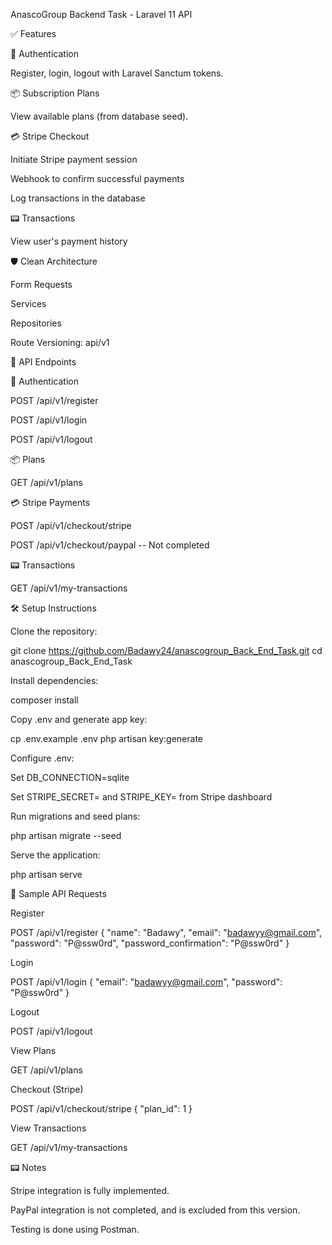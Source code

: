 AnascoGroup Backend Task - Laravel 11 API

✅ Features

🔐 Authentication

Register, login, logout with Laravel Sanctum tokens.

📦 Subscription Plans

View available plans (from database seed).

💳 Stripe Checkout

Initiate Stripe payment session

Webhook to confirm successful payments

Log transactions in the database

📟 Transactions

View user's payment history

🛡️ Clean Architecture

Form Requests

Services

Repositories

Route Versioning: api/v1

🔪 API Endpoints

🔑 Authentication

POST /api/v1/register

POST /api/v1/login

POST /api/v1/logout

📦 Plans

GET /api/v1/plans

💳 Stripe Payments

POST /api/v1/checkout/stripe

POST /api/v1/checkout/paypal -- Not completed

📟 Transactions

GET /api/v1/my-transactions

🛠️ Setup Instructions

Clone the repository:

git clone https://github.com/Badawy24/anascogroup_Back_End_Task.git
cd anascogroup_Back_End_Task

Install dependencies:

composer install

Copy .env and generate app key:

cp .env.example .env
php artisan key:generate

Configure .env:

Set DB_CONNECTION=sqlite

Set STRIPE_SECRET= and STRIPE_KEY= from Stripe dashboard

Run migrations and seed plans:

php artisan migrate --seed

Serve the application:

php artisan serve

🔪 Sample API Requests

Register

POST /api/v1/register
{
  "name": "Badawy",
  "email": "badawyy@gmail.com",
  "password": "P@ssw0rd",
  "password_confirmation": "P@ssw0rd"
}

Login

POST /api/v1/login
{
  "email": "badawyy@gmail.com",
  "password": "P@ssw0rd"
}

Logout

POST /api/v1/logout

View Plans

GET /api/v1/plans

Checkout (Stripe)

POST /api/v1/checkout/stripe
{
  "plan_id": 1
}

View Transactions

GET /api/v1/my-transactions

📟 Notes

Stripe integration is fully implemented.

PayPal integration is not completed, and is excluded from this version.

Testing is done using Postman.
